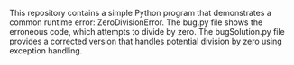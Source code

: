 This repository contains a simple Python program that demonstrates a common runtime error: ZeroDivisionError. The bug.py file shows the erroneous code, which attempts to divide by zero. The bugSolution.py file provides a corrected version that handles potential division by zero using exception handling.